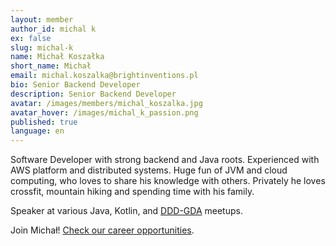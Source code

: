 ```yaml
---
layout: member
author_id: michal k
ex: false
slug: michal-k
name: Michał Koszałka
short_name: Michał
email: michal.koszalka@brightinventions.pl
bio: Senior Backend Developer
description: Senior Backend Developer
avatar: /images/members/michal_koszalka.jpg
avatar_hover: /images/michal_k_passion.png
published: true
language: en
---
```

Software Developer with strong backend and Java roots. Experienced with AWS platform and distributed systems. Huge fun of JVM and cloud computing, who loves to share his knowledge with others. Privately he loves crossfit, mountain hiking and spending time with his family.

Speaker at various Java, Kotlin, and [DDD-GDA](https://www.meetup.com/ddd-gda/) meetups.

Join Michał! [Check our career opportunities](/career).
